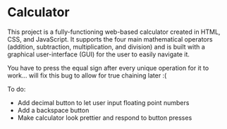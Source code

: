 # Calculator

This project is a fully-functioning web-based calculator created in HTML, CSS, and JavaScript. It supports the four main mathematical operators (addition, subtraction, multiplication, and division) and is built with a graphical user-interface (GUI) for the user to easily navigate it.

You have to press the equal sign after every unique operation for it to work... will fix this bug to allow for true chaining later :(

To do:
- Add decimal button to let user input floating point numbers
- Add a backspace button
- Make calculator look prettier and respond to button presses